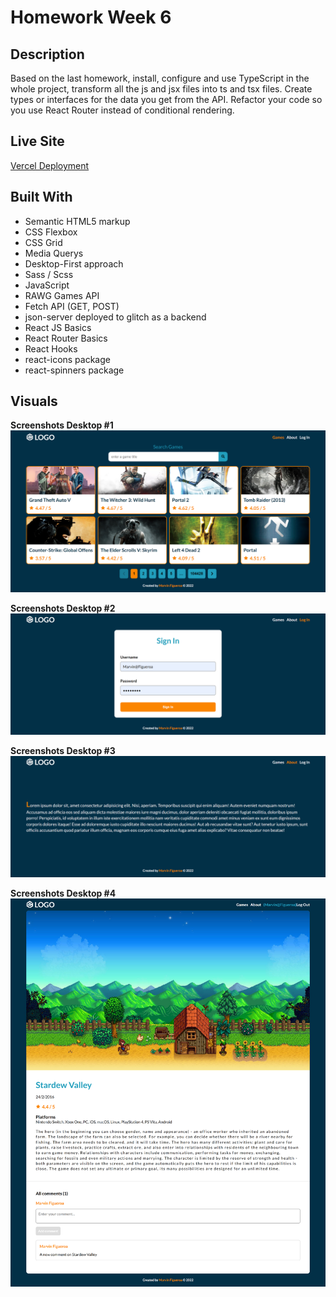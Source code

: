 # Homework Week 6

## Description

Based on the last homework, install, configure and use TypeScript in the whole project, transform all the js and jsx files into ts and tsx files. Create types or interfaces for the data you get from the API. Refactor your code so you use React Router instead of conditional rendering.

## Live Site

[Vercel Deployment](https://homework-week-6.vercel.app/)

## Built With

- Semantic HTML5 markup
- CSS Flexbox
- CSS Grid
- Media Querys
- Desktop-First approach
- Sass / Scss
- JavaScript
- RAWG Games API
- Fetch API (GET, POST)
- json-server deployed to glitch as a backend
- React JS Basics
- React Router Basics
- React Hooks
- react-icons package
- react-spinners package

## Visuals

**Screenshots Desktop #1**
![](./screenshots/screenshot-desktop-1.png)

**Screenshots Desktop #2**
![](./screenshots/screenshot-desktop-2.png)

**Screenshots Desktop #3**
![](./screenshots/screenshot-desktop-3.png)

**Screenshots Desktop #4**
![](./screenshots/screenshot-desktop-4.png)
